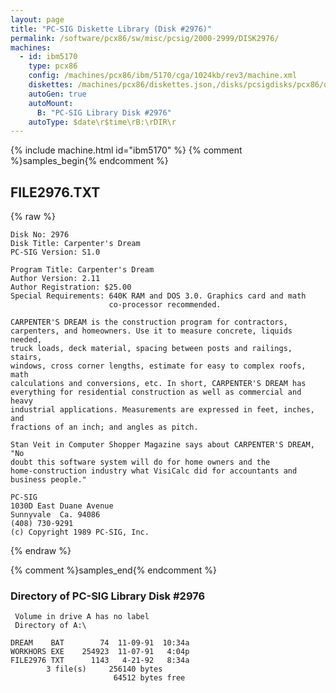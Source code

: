 ```yaml
---
layout: page
title: "PC-SIG Diskette Library (Disk #2976)"
permalink: /software/pcx86/sw/misc/pcsig/2000-2999/DISK2976/
machines:
  - id: ibm5170
    type: pcx86
    config: /machines/pcx86/ibm/5170/cga/1024kb/rev3/machine.xml
    diskettes: /machines/pcx86/diskettes.json,/disks/pcsigdisks/pcx86/diskettes.json
    autoGen: true
    autoMount:
      B: "PC-SIG Library Disk #2976"
    autoType: $date\r$time\rB:\rDIR\r
---
```


{% include machine.html id="ibm5170" %}
{% comment %}samples_begin{% endcomment %}

## FILE2976.TXT

{% raw %}
```
Disk No: 2976
Disk Title: Carpenter's Dream
PC-SIG Version: S1.0

Program Title: Carpenter's Dream
Author Version: 2.11
Author Registration: $25.00
Special Requirements: 640K RAM and DOS 3.0. Graphics card and math
                      co-processor recommended.

CARPENTER'S DREAM is the construction program for contractors,
carpenters, and homeowners. Use it to measure concrete, liquids needed,
truck loads, deck material, spacing between posts and railings, stairs,
windows, cross corner lengths, estimate for easy to complex roofs, math
calculations and conversions, etc. In short, CARPENTER'S DREAM has
everything for residential construction as well as commercial and heavy
industrial applications. Measurements are expressed in feet, inches, and
fractions of an inch; and angles as pitch.

Stan Veit in Computer Shopper Magazine says about CARPENTER'S DREAM, "No
doubt this software system will do for home owners and the
home-construction industry what VisiCalc did for accountants and
business people."

PC-SIG
1030D East Duane Avenue
Sunnyvale  Ca. 94086
(408) 730-9291
(c) Copyright 1989 PC-SIG, Inc.
```
{% endraw %}

{% comment %}samples_end{% endcomment %}

### Directory of PC-SIG Library Disk #2976

     Volume in drive A has no label
     Directory of A:\

    DREAM    BAT        74  11-09-91  10:34a
    WORKHORS EXE    254923  11-07-91   4:04p
    FILE2976 TXT      1143   4-21-92   8:34a
            3 file(s)     256140 bytes
                           64512 bytes free
